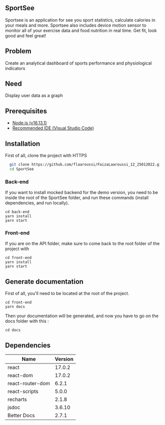 
## SportSee

Sportsee is an application for see you sport statistics, calculate calories in your meals and more. Sportsee also includes device motion sensor to monitor all of your exercise data and food nutrition in real time. Get fit, look good and feel great!

## Problem
Create an analytical dashboard of sports performance and physiological indicators

## Need
Display user data as a graph

## Prerequisites

- [Node.js (v16.13.1)](https://nodejs.org/en/)
- [Recommended IDE (Visual Studio Code)](https://code.visualstudio.com)

## Installation

First of all, clone the project with HTTPS

```bash
  git clone https://github.com/flaaroussi/FaizaLaaroussi_12_25012022.git SportSee
  cd SportSee
```

### Back-end

If you want to install mocked backend for the demo version, you need 
to be inside the root of the SportSee folder, and run these commands (install dependencies, and run locally).

```
cd back-end
yarn install
yarn start
```

### Front-end

If you are on the API folder, make sure to come back to the root folder of the project with

```
cd front-end
yarn install
yarn start
```

    
## Generate documentation

First of all, you'll need to be located at the root of the project.

```
cd front-end
yarn docs
```

Then your documentation will be generated, and now you have to go on the docs folder with this :

```
cd docs
```


## Dependencies

| Name              | Version |
| ----------------- | ------- |
| react            | 17.0.2 |
| react-dom        | 17.0.2 |
| react-router-dom | 6.2.1  |
| react-scripts    | 5.0.0  |
| recharts         | 2.1.8 |
| jsdoc             | 3.6.10   |
| Better Docs       | 2.7.1   |

